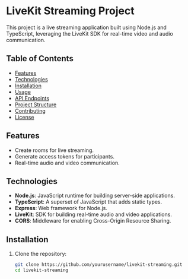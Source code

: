 # LiveKit Streaming Project

This project is a live streaming application built using Node.js and TypeScript, leveraging the LiveKit SDK for real-time video and audio communication.

## Table of Contents

- [Features](#features)
- [Technologies](#technologies)
- [Installation](#installation)
- [Usage](#usage)
- [API Endpoints](#api-endpoints)
- [Project Structure](#project-structure)
- [Contributing](#contributing)
- [License](#license)

## Features

- Create rooms for live streaming.
- Generate access tokens for participants.
- Real-time audio and video communication.

## Technologies

- **Node.js**: JavaScript runtime for building server-side applications.
- **TypeScript**: A superset of JavaScript that adds static types.
- **Express**: Web framework for Node.js.
- **LiveKit**: SDK for building real-time audio and video applications.
- **CORS**: Middleware for enabling Cross-Origin Resource Sharing.

## Installation

1. Clone the repository:

   ```bash
   git clone https://github.com/yourusername/livekit-streaming.git
   cd livekit-streaming
